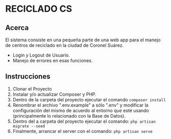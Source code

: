 # RECICLADO CS

## Acerca

El sistema consiste en una pequeña parte de una web app para el manejo de centros de reciclado en la ciudad de Coronel Suárez.

- Login y Logout de Usuario.
- Manejo de errores en esas funciones.

## Instrucciones

1. Clonar el Proyecto
2. Instalar y/o actualizar Composer y PHP.
3. Dentro de la carpeta del proyecto ejecutar el comando `composer install`
4. Renombrar el archivo ".env.example" a sólo ".env" y modificar la configuración del mismo de acuerdo al entorno que esté usando (principalmente lo relacionado con la Base de Datos).
5. Dentro del a carpeta del proyecto ejecutar el comando: `php artisan migrate --seed`
6. Finalmente, arrancar el server con el comando: `php artisan serve`
